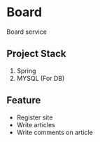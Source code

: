 # Board

Board service

## Project Stack

1. Spring
2. MYSQL (For DB)

## Feature

* Register site
* Write articles
* Write comments on article

